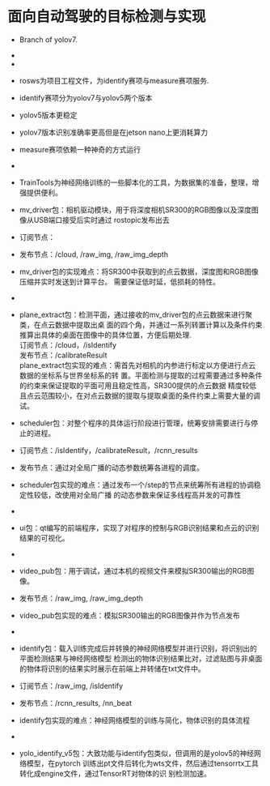 # 面向自动驾驶的目标检测与实现



- Branch of yolov7.
- 
-
- rosws为项目工程文件，为identify赛项与measure赛项服务.
- identify赛项分为yolov7与yolov5两个版本
- yolov5版本更稳定
- yolov7版本识别准确率更高但是在jetson nano上更消耗算力
- measure赛项依赖一种神奇的方式运行
-
- TrainTools为神经网络训练的一些脚本化的工具，为数据集的准备，整理，增强提供便利。

- mv_driver包：相机驱动模块，用于将深度相机SR300的RGB图像以及深度图像从USB端口接受后实时通过
rostopic发布出去
- 订阅节点：
- 发布节点：/cloud, /raw_img, /raw_img_depth
- mv_driver包的实现难点：将SR300中获取到的点云数据，深度图和RGB图像压缩并实时发送到计算平台。
需要保证低时延，低损耗的特性。
- 
- plane_extract包：检测平面，通过接收的mv_driver包的点云数据来进行聚类，在点云数据中提取出桌
面的四个角，并通过一系列转置计算以及条件约束推算出具体的桌面在图像中的具体位置，方便后期处理.   
订阅节点：/cloud，/isIdentify    
发布节点：/calibrateResult   
plane_extract包实现的难点：需首先对相机的内参进行标定以方便进行点云数据的坐标系与世界坐标系的转
置。平面检测与提取的过程需要通过多种条件的约束来保证提取的平面可用且稳定性高，SR300提供的点云数据
精度较低且点云范围较小，在对点云数据的提取与提取桌面的条件约束上需要大量的调试。   
 
- scheduler包：对整个程序的具体运行阶段进行管理，统筹安排需要进行与停止的进程。
- 订阅节点：/isIdentify，/calibrateResult，/rcnn_results
- 发布节点：通过对全局广播的动态参数统筹各进程的调度。
- scheduler包实现的难点：通过发布一个/step的节点来统筹所有进程的协调稳定性较低，改使用对全局广播
的动态参数来保证多线程高并发的可靠性
- 
- ui包：qt编写的前端程序，实现了对程序的控制与RGB识别结果和点云的识别结果的可视化。
- 
- video_pub包：用于调试，通过本机的视频文件来模拟SR300输出的RGB图像。
- 发布节点：/raw_img, /raw_img_depth
- video_pub包实现的难点：模拟SR300输出的RGB图像并作为节点发布
- 
- identify包：载入训练完成后并转换的神经网络模型并进行识别，将识别出的平面检测结果与神经网络模型
检测出的物体识别结果比对，过滤贴图与非桌面的物体将识别的结果实时展示在前端上并转储在txt文件中。
- 订阅节点：/raw_img, /isIdentify
- 发布节点：/rcnn_results, /nn_beat
- identify包实现的难点：神经网络模型的训练与简化，物体识别的具体流程
- 
- yolo_identify_v5包：大致功能与identify包类似，但调用的是yolov5的神经网络模型，在pytorch
训练出pt文件后转化为wts文件，然后通过tensorrtx工具转化成engine文件，通过TensorRT对物体的识
别检测加速。
 

